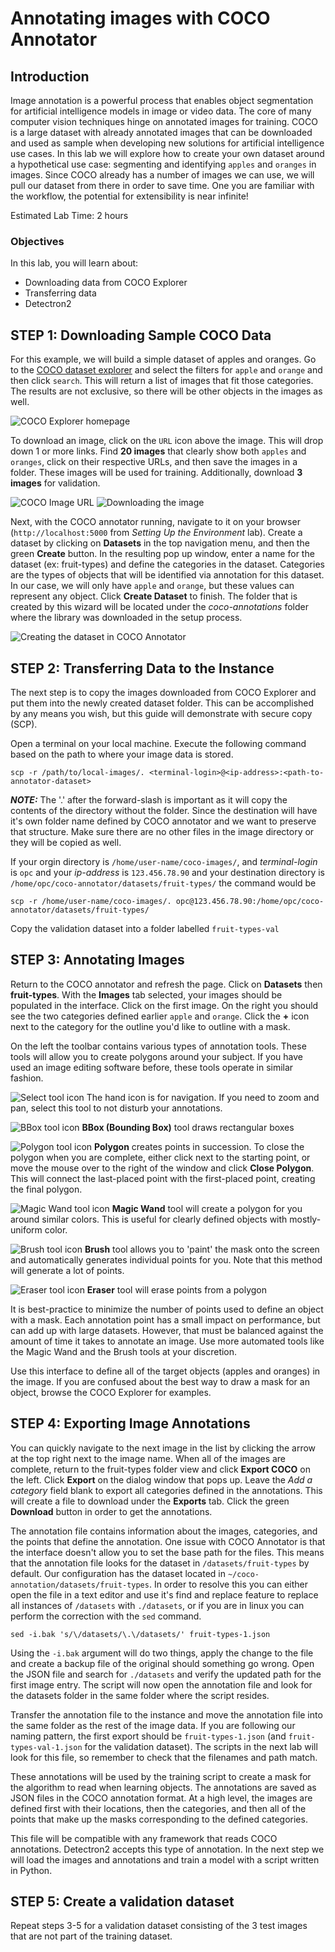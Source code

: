 # Annotating images with COCO Annotator

## Introduction
Image annotation is a powerful process that enables object segmentation for artificial intelligence models in image or video data. The core of many computer vision techniques hinge on annotated images for training. COCO is a large dataset with already annotated images that can be downloaded and used as sample when developing new solutions for artificial intelligence use cases. In this lab we will explore how to create your own dataset around a hypothetical use case: segmenting and identifying `apples` and `oranges` in images. Since COCO already has a number of images we can use, we will pull our dataset from there in order to save time. One you are familiar with the workflow, the potential for extensibility is near infinite!

Estimated Lab Time:  2 hours

### Objectives
In this lab, you will learn about:
* Downloading data from COCO Explorer
* Transferring data
* Detectron2

## **STEP 1**: Downloading Sample COCO Data

For this example, we will build a simple dataset of apples and oranges. Go to the [COCO dataset explorer](https://cocodataset.org/#explore) and select the filters for `apple` and `orange` and then click `search`. This will return a list of images that fit those categories. The results are not exclusive, so there will be other objects in the images as well. 

![COCO Explorer homepage](images/coco-explorer-1.png)

To download an image, click on the `URL` icon above the image. This will drop down 1 or more links. Find **20 images** that clearly show both `apples` and `oranges`, click on their respective URLs, and then save the images in a folder. These images will be used for training. Additionally, download **3 images** for validation.

![COCO Image URL](images/coco-explorer-2.png)
![Downloading the image](images/coco-explorer-3.png)

Next, with the COCO annotator running, navigate to it on your browser (`http://localhost:5000` from *Setting Up the Environment* lab). Create a dataset by clicking on **Datasets** in the top navigation menu, and then the green **Create** button. In the resulting pop up window, enter a name for the dataset (ex: fruit-types) and define the categories in the dataset. Categories are the types of objects that will be identified via annotation for this dataset. In our case, we will only have `apple` and `orange`, but these values can represent any object. Click **Create Dataset** to finish. The folder that is created by this wizard will be located under the *coco-annotations* folder where the library was downloaded in the setup process.

![Creating the dataset in COCO Annotator](images/coco-annotator-2.png)

## **STEP 2**: Transferring Data to the Instance

The next step is to copy the images downloaded from COCO Explorer and put them into the newly created dataset folder. This can be accomplished by any means you wish, but this guide will demonstrate with secure copy (SCP).

Open a terminal on your local machine. Execute the following command based on the path to where your image data is stored.

	scp -r /path/to/local-images/. <terminal-login>@<ip-address>:<path-to-annotator-dataset>

***NOTE:*** The '.' after the forward-slash is important as it will copy the contents of the directory without the folder. Since the destination will have it's own folder name defined by COCO annotator and we want to preserve that structure. Make sure there are no other files in the image directory or they will be copied as well.

If your orgin directory is `/home/user-name/coco-images/`, and *terminal-login* is `opc` and your *ip-address* is `123.456.78.90` and your destination directory is `/home/opc/coco-annotator/datasets/fruit-types/` the command would be

	scp -r /home/user-name/coco-images/. opc@123.456.78.90:/home/opc/coco-annotator/datasets/fruit-types/

Copy the validation dataset into a folder labelled `fruit-types-val`

## **STEP 3**: Annotating Images

Return to the COCO annotator and refresh the page. Click on **Datasets** then **fruit-types**. With the **Images** tab selected, your images should be populated in the interface. Click on the first image. On the right you should see the two categories defined earlier `apple` and `orange`. Click the **+** icon next to the category for the outline you'd like to outline with a mask.

On the left the toolbar contains various types of annotation tools. These tools will allow you to create polygons around your subject. If you have used an image editing software before, these tools operate in similar fashion.

![Select tool icon](images/coco-select.png)
The hand icon is for navigation. If you need to zoom and pan, select this tool to not disturb your annotations.

![BBox tool icon](images/coco-bbox.png)
**BBox (Bounding Box)** tool draws rectangular boxes

![Polygon tool icon](images/coco-polygon.png)
**Polygon** creates points in succession. To close the polygon when you are complete, either click next to the starting point, or move the mouse over to the right of the window and click **Close Polygon**. This will connect the last-placed point with the first-placed point, creating the final polygon.

![Magic Wand tool icon](images/coco-magic-wand.png)
**Magic Wand** tool will create a polygon for you around similar colors. This is useful for clearly defined objects with mostly-uniform color.

![Brush tool icon](images/coco-brush.png)
**Brush** tool allows you to 'paint' the mask onto the screen and automatically generates individual points for you. Note that this method will generate a lot of points.

![Eraser tool icon](images/coco-eraser.png)
**Eraser** tool will erase points from a polygon

It is best-practice to minimize the number of points used to define an object with a mask. Each annotation point has a small impact on performance, but can add up with large datasets. However, that must be balanced against the amount of time it takes to annotate an image. Use more automated tools like the Magic Wand and the Brush tools at your discretion.

Use this interface to define all of the target objects (apples and oranges) in the image. If you are confused about the best way to draw a mask for an object, browse the COCO Explorer for examples.

## **STEP 4**: Exporting Image Annotations

You can quickly navigate to the next image in the list by clicking the arrow at the top right next to the image name. When all of the images are complete, return to the fruit-types folder view and click **Export COCO** on the left. Click **Export** on the dialog window that pops up. Leave the *Add a category* field blank to export all categories defined in the annotations. This will create a file to download under the **Exports** tab. Click the green **Download** button in order to get the annotations. 

The annotation file contains information about the images, categories, and the points that define the annotation. One issue with COCO Annotator is that the interface doesn't allow you to set the base path for the files. This means that the annotation file looks for the dataset in `/datasets/fruit-types` by default. Our configuration has the dataset located in `~/coco-annotation/datasets/fruit-types`. In order to resolve this you can either open the file in a text editor and use it's find and replace feature to replace all instances of `/datasets` with `./datasets`, or if you are in linux you can perform the correction with the `sed` command.

    sed -i.bak 's/\/datasets/\.\/datasets/' fruit-types-1.json

Using the `-i.bak` argument will do two things, apply the change to the file and create a backup file of the original should something go wrong. Open the JSON file and search for `./datasets` and verify the updated path for the first image entry. The script will now open the annotation file and look for the datasets folder in the same folder where the script resides.

Transfer the annotation file to the instance and move the annotation file into the same folder as the rest of the image data. If you are following our naming pattern, the first export should be `fruit-types-1.json` (and `fruit-types-val-1.json` for the validation dataset). The scripts in the next lab will look for this file, so remember to check that the filenames and path match.

These annotations will be used by the training script to create a mask for the algorithm to read when learning objects. The annotations are saved as JSON files in the COCO annotation format. At a high level, the images are defined first with their locations, then the categories, and then all of the points that make up the masks corresponding to the defined categories. 

This file will be compatible with any framework that reads COCO annotations. Detectron2 accepts this type of annotation. In the next step we will load the images and annotations and train a model with a script written in Python.

## **STEP 5**: Create a validation dataset

Repeat steps 3-5 for a validation dataset consisting of the 3 test images that are not part of the training dataset.
